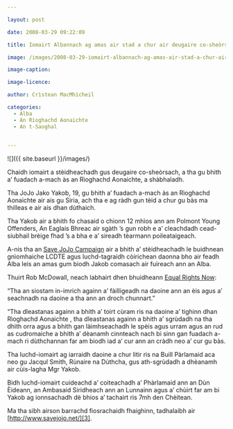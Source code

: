 ```yaml
---

layout: post

date: 2008-03-29 09:22:09

title: Iomairt Albannach ag amas air stad a chur air deugaire co-sheòrsach fuadach a-mach

image: /images/2008-03-29-iomairt-albannach-ag-amas-air-stad-a-chur-air-deugaire-co-sheorsach-fuadach-a-mach.jpg

image-caption:

image-licence:

author: Crìstean MacMhìcheil

categories:
  - Alba
  - An Rìoghachd Aonaichte
  - An t-Saoghal
  

---
```


![]({{ site.baseurl }}/images/)

Chaidh iomairt a stèidheachadh gus deugaire co-sheòrsach, a tha gu bhith a’ fuadach a-mach às an Rìoghachd Aonaichte, a shàbhaladh.

<!--more-->

Tha JoJo Jako Yakob, 19, gu bhith a’ fuadach a-mach às an Rìoghachd Aonaichte air ais gu Siria, ach tha e ag ràdh gun tèid a chur gu bàs ma thilleas e air ais dhan dùthaich.

Tha Yakob air a bhith fo chasaid o chionn 12 mhìos ann am Polmont Young Offenders, An Eaglais Bhreac air sgàth ’s gun robh e a’ cleachdadh cead-siubhail brèige fhad ’s a bha e a’ sireadh tèarmann poileataigeach.

A-nis tha an [Save JoJo Campaign][1] air a bhith a’ stèidheachadh le buidhnean gnìomhaiche LCDTE agus luchd-tagraidh còirichean daonna bho air feadh Alba leis an amas gum biodh Jakob comasach air fuireach ann an Alba.

Thuirt Rob McDowall, neach labhairt dhen bhuidheann [Equal Rights Now][2]:

“Tha an siostam in-imrich againn a’ fàilligeadh na daoine ann an èis agus a’ seachnadh na daoine a tha ann an droch chunnart.”

“Tha dleastanas againn a bhith a’ toirt cùram ris na daoine a’ tighinn dhan Rìoghachd Aonaichte , tha dleastanas againn a bhith a’ sgrùdadh na tha dhìth orra agus a bhith gan làimhseachadh le spèis agus urram agus an rud as cudromaiche a bhith a’ dèanamh cinnteach nach bi sinn gan fuadach a-mach ri dùthchannan far am biodh iad a’ cur ann an cràdh neo a’ cur gu bàs.

Tha luchd-iomairt ag iarraidh daoine a chur litir ris na Buill Pàrlamaid aca neo gu Jacqul Smith, Rùnaire na Dùthcha, gus ath-sgrùdadh a dhèanamh air cùis-lagha Mgr Yakob.

Bidh luchd-iomairt cuideachd a’ coiteachadh a’ Phàrlamaid ann an Dùn Èideann, an Ambasaid Siridheach ann an Lunnainn agus a’ chùirt far am bi Yakob ag ionnsachadh dè bhios a’ tachairt ris 7mh den Chèitean.

Ma tha sibh airson barrachd fiosrachaidh fhaighinn, tadhalaibh air [http://www.savejojo.net/][3].

 [1]: http://www.savejojo.net/ "Làrach-lìn an iomairt gus JoJo a shàbhaladh"
 [2]: http://equalrightsnow.net/ "Equal Rights are Human Rights - Not, Special Rights…"
 [3]: http://www.savejojo.net/ "Làrach-lìn an iomairt gus Yakob a shàbhaladh"
